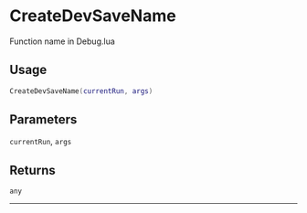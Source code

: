 # CreateDevSaveName
Function name in Debug.lua
## Usage
```lua
CreateDevSaveName(currentRun, args)
```
## Parameters
`currentRun`, `args`
## Returns
`any`

---